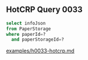 
## HotCRP Query 0033
```sql
select infoJson
from PaperStorage
where paperId=?
  and paperStorageId=?
```
[examples/h0033-hotcrp.md](/examples/h0033-hotcrp.md)